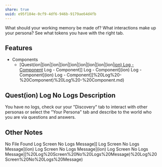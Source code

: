 ```yaml
---
share: true
uuid: e95f184e-0cf9-4df6-946b-9179ae64d4fb
---
```

What should your working memory be made of?
What interactions make up your persona?
See what tokens you have with the right tab.

## Features

* Components
	* [Quest(ion|[ion|[ion|[ion|[ion|[ion|[ion|[ion|[ion|[ion) Log - Component](/undefined) Log - Component]] Log - Component](ion) Log - Component](ion) Log - Component]]%20Log%20-%20Component)%20Log%20-%20Component.md)

## Quest(ion) Log No Logs Description

You have no logs, check our your "Discovery" tab to interact with other personas or select the "Your Persona" tab and describe to the world who you are via questions and answers.

## Other Notes

No File Found Log Screen No Logs Message]] Log Screen No Logs Message](ion) Log Screen No Logs Message](ion) Log Screen No Logs Message]]%20Log%20Screen%20No%20Logs%20Message)%20Log%20Screen%20No%20Logs%20Message)